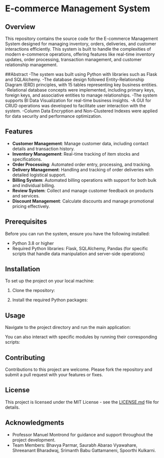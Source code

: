 # E-commerce Management System

## Overview
This repository contains the source code for the E-commerce Management System designed for managing inventory, orders, deliveries, and customer interactions efficiently. This system is built to handle the complexities of modern e-commerce operations, offering features like real-time inventory updates, order processing, transaction management, and customer relationship management.

##Abstract
-The system was built using Python with libraries such as Flask and SQLAlchemy.
-The database design followed Entity-Relationship Diagram (ERD) principles, with 15 tables representing key business entities.
-Relational database concepts were implemented, including primary keys, foreign keys, and associative entities to manage relationships.
-The system supports BI Data Visualization for real-time business insights.
-A GUI for CRUD operations was developed to facilitate user interaction with the system.
-Column Data Encryption and Non-Clustered Indexes were applied for data security and performance optimization.

## Features
- **Customer Management**: Manage customer data, including contact details and transaction history.
- **Inventory Management**: Real-time tracking of item stocks and specifications.
- **Order Processing**: Automated order entry, processing, and tracking.
- **Delivery Management**: Handling and tracking of order deliveries with detailed logistical support.
- **Billing System**: Automated billing operations with support for both bulk and individual billing.
- **Review System**: Collect and manage customer feedback on products and services.
- **Discount Management**: Calculate discounts and manage promotional pricing effectively.

## Prerequisites
Before you can run the system, ensure you have the following installed:
- Python 3.8 or higher
- Required Python libraries: Flask, SQLAlchemy, Pandas (for specific scripts that handle data manipulation and server-side operations)

## Installation
To set up the project on your local machine:
1. Clone the repository:


2. Install the required Python packages:



## Usage
Navigate to the project directory and run the main application:


You can also interact with specific modules by running their corresponding scripts:




## Contributing
Contributions to this project are welcome. Please fork the repository and submit a pull request with your features or fixes.

## License
This project is licensed under the MIT License - see the [LICENSE.md](LICENSE) file for details.

## Acknowledgments
- Professor Manuel Montrond for guidance and support throughout the project development.
- Team Members: Bhavya Parmar, Saurabh Abarao Vyawahare, Shreeanant Bharadwaj, Srimanth Babu Gattamaneni, Spoorthi Kulkarni.
